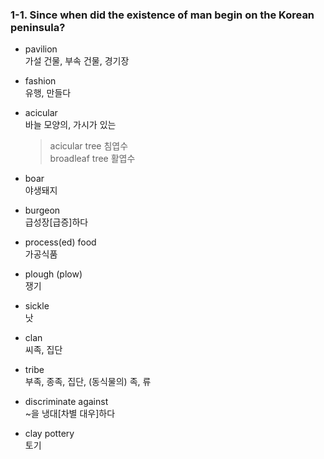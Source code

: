 ### 1-1. Since when did the existence of man begin on the Korean peninsula?

- pavilion  
가설 건물, 부속 건물, 경기장

- fashion  
유행, 만들다

- acicular  
바늘 모양의, 가시가 있는
    > acicular tree 침엽수  
    broadleaf tree 활엽수

- boar  
야생돼지

- burgeon  
급성장[급증]하다

- process(ed) food  
가공식품

- plough (plow)  
쟁기

- sickle  
낫

- clan  
씨족, 집단

- tribe  
부족, 종족, 집단, (동식물의) 족, 류

- discriminate against  
~을 냉대[차별 대우]하다

- clay pottery  
토기
